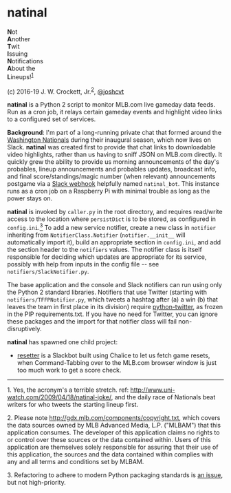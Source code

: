 # natinal

**N**ot  
**A**nother  
**T**wit  
**I**ssuing  
**N**otifications  
**A**bout the  
**L**ineups!<sup><a href="#footnote1">1</a></sup>

(c) 2016-19 J. W. Crockett, Jr.<sup><a href="#footnote2">2</a></sup>, [@joshcvt](http://twitter.com/joshcvt)

**natinal** is a Python 2 script to monitor MLB.com live gameday data feeds.  Run as a cron job, it relays certain gameday events and highlight video links to a configured set of services.

**Background**: I'm part of a long-running private chat that formed around the [Washington Nationals](http://nationals.com) during their inaugural season, which now lives on Slack.  **natinal** was created first to provide that chat links to downloadable video highlights, rather than us having to sniff JSON on MLB.com directly.  It quickly grew the ability to provide us morning announcements of the day's probables, lineup announcements and probables updates, broadcast info, and final score/standings/magic number (when relevant) announcements postgame via a [Slack webhook](https://api.slack.com/incoming-webhooks) helpfully named `natinal_bot`.  This instance runs as a cron job on a Raspberry Pi with minimal trouble as long as the power stays on.

**natinal** is invoked by `caller.py` in the root directory, and requires read/write access to the location where `persistDict` is to be stored, as configured in `config.ini`.<a href="#footnote3"><sup>3</sup></a>  To add a new service notifier, create a new class in `notifier` inheriting from `NotifierClass.Notifier` (`notifier.__init__` will automatically import it), build an appropriate section in `config.ini`, and add the section header to the `notifiers` values.  The notifier class is itself responsible for deciding which updates are appropriate for its service, possibly with help from inputs in the config file -- see `notifiers/SlackNotifier.py`.

The base application and the console and Slack notifiers can run using only the Python 2 standard libraries.  Notifiers that use Twitter (starting with  `notifiers/TFFPNotifier.py`, which tweets a hashtag after (a) a win (b) that leaves the team in first place in its division) require [python-twitter](https://github.com/bear/python-twitter), as frozen in the PIP requirements.txt.  If you have no need for Twitter, you can ignore these packages and the import for that notifier class will fail non-disruptively.

**natinal** has spawned one child project:
* [resetter](https://github.com/joshcvt/resetter/) is a Slackbot built using Chalice to let us fetch game resets, when Command-Tabbing over to the MLB.com browser window is just too much work to get a score check.

----
<a name="footnote1"/>1. Yes, the acronym's a terrible stretch. ref: http://www.uni-watch.com/2009/04/18/natinal-joke/, and 
the daily race of Nationals beat writers for who tweets the starting lineup first.

<a name="footnote2"/>2. Please note http://gdx.mlb.com/components/copyright.txt, which covers the data sources owned by MLB Advanced Media, L.P. ("MLBAM") that this application consumes. The developer of this application claims no rights to or control over these sources or the data contained within. Users of this application are themselves solely responsible for assuring that their use of this application, the sources and the data contained within complies with any and all terms and conditions set by MLBAM.</small>

<a name="footnote3"/>3. Refactoring to adhere to modern Python packaging standards is [an issue](https://github.com/joshcvt/natinal/issues/1), but not high-priority.
